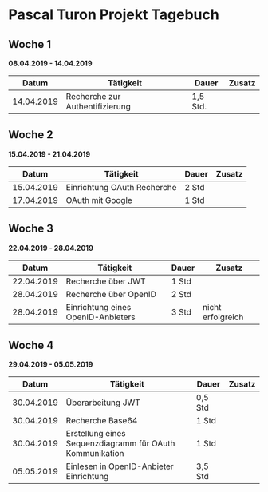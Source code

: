 # Pascal Turon Projekt Tagebuch



## Woche 1

__08.04.2019 - 14.04.2019__

| Datum      | Tätigkeit                       | Dauer    | Zusatz |
| ---------- | ------------------------------- | -------- | ------ |
| 14.04.2019 | Recherche zur Authentifizierung | 1,5 Std. |        |



## Woche 2

__15.04.2019 - 21.04.2019__

| Datum      | Tätigkeit                   | Dauer | Zusatz |
| ---------- | --------------------------- | ----- | ------ |
| 15.04.2019 | Einrichtung OAuth Recherche | 2 Std |        |
| 17.04.2019 | OAuth mit Google            | 1 Std |        |

## Woche 3

__22.04.2019 - 28.04.2019__

| Datum      | Tätigkeit                          | Dauer | Zusatz            |
| ---------- | ---------------------------------- | ----- | ----------------- |
| 22.04.2019 | Recherche über JWT                 | 1 Std |                   |
| 28.04.2019 | Recherche über OpenID              | 2 Std |                   |
| 28.04.2019 | Einrichtung eines OpenID-Anbieters | 3 Std | nicht erfolgreich |

## Woche 4

__29.04.2019 - 05.05.2019__

| Datum      | Tätigkeit                                                | Dauer   | Zusatz |
| ---------- | -------------------------------------------------------- | ------- | ------ |
| 30.04.2019 | Überarbeitung JWT                                        | 0,5 Std |        |
| 30.04.2019 | Recherche Base64                                         | 1 Std   |        |
| 30.04.2019 | Erstellung eines Sequenzdiagramm für OAuth Kommunikation | 1 Std   |        |
| 05.05.2019 | Einlesen in OpenID-Anbieter Einrichtung                  | 3,5 Std |        |